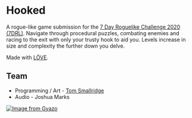 # Hooked

A rogue-like game submission for the [7 Day Roguelike Challenge 2020 (7DRL)](https://itch.io/jam/7drl-challenge-2020).
Navigate through procedural puzzles, combating enemies and racing to the exit with only your trusty hook to aid you. Levels increase in size and complexity the further down you delve.

Made with [LÖVE](https://love2d.org/).

## Team

- Programming / Art - [Tom Smallridge](https://github.com/sundowns)
- Audio - Joshua Marks

[![Image from Gyazo](https://i.gyazo.com/18a0c021ccee11c70a07ecc413e97294.gif)](https://gyazo.com/18a0c021ccee11c70a07ecc413e97294)

